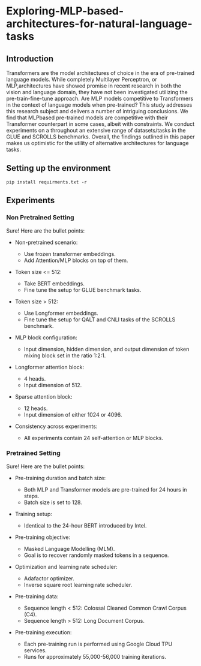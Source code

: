 # Exploring-MLP-based-architectures-for-natural-language-tasks

## Introduction
Transformers are the model architectures of choice in the era of
pre-trained language models. While completely Multilayer Perceptron,
or MLP,architectures have showed promise in recent research
in both the vision and language domain, they have not been investigated
utilizing the pre-train-fine-tune approach. Are MLP models
competitive to Transformers in the context of language models
when pre-trained? This study addresses this research subject and
delivers a number of intriguing conclusions. We find that MLPbased
pre-trained models are competitive with their Transformer
counterpart in some cases, albeit with constraints. We conduct experiments
on a throughout an extensive range of datasets/tasks
in the GLUE and SCROLLS benchmarks. Overall, the findings outlined
in this paper makes us optimistic for the utility of alternative
architectures for language tasks.

## Setting up the environment

``` pip install requirments.txt -r ```

## Experiments
### Non Pretrained Setting
Sure! Here are the bullet points:

- Non-pretrained scenario:
  - Use frozen transformer embeddings.
  - Add Attention/MLP blocks on top of them.

- Token size <= 512:
  - Take BERT embeddings.
  - Fine tune the setup for GLUE benchmark tasks.

- Token size > 512:
  - Use Longformer embeddings.
  - Fine tune the setup for QALT and CNLI tasks of the SCROLLS benchmark.

- MLP block configuration:
  - Input dimension, hidden dimension, and output dimension of token mixing block set in the ratio 1:2:1.

- Longformer attention block:
  - 4 heads.
  - Input dimension of 512.

- Sparse attention block:
  - 12 heads.
  - Input dimension of either 1024 or 4096.

- Consistency across experiments:
  - All experiments contain 24 self-attention or MLP blocks.

### Pretrained Setting

Sure! Here are the bullet points:

- Pre-training duration and batch size:
  - Both MLP and Transformer models are pre-trained for 24 hours in steps.
  - Batch size is set to 128.

- Training setup:
  - Identical to the 24-hour BERT introduced by Intel.

- Pre-training objective:
  - Masked Language Modelling (MLM).
  - Goal is to recover randomly masked tokens in a sequence.

- Optimization and learning rate scheduler:
  - Adafactor optimizer.
  - Inverse square root learning rate scheduler.

- Pre-training data:
  - Sequence length < 512: Colossal Cleaned Common Crawl Corpus (C4).
  - Sequence length > 512: Long Document Corpus.

- Pre-training execution:
  - Each pre-training run is performed using Google Cloud TPU services.
  - Runs for approximately 55,000-56,000 training iterations.

